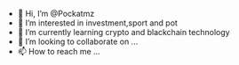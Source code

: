 - 👋 Hi, I’m @Pockatmz
- 👀 I’m interested in investment,sport and pot 
- 🌱 I’m currently learning crypto and blackchain technology
- 💞️ I’m looking to collaborate on ...
- 📫 How to reach me ...

<!---
Pockatmz/Pockatmz is a ✨ special ✨ repository because its `README.md` (this file) appears on your GitHub profile.
You can click the Preview link to take a look at your changes.
--->
